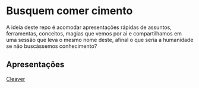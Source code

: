# Busquem comer cimento

A ideia deste repo é acomodar apresentações rápidas de assuntos, ferramentas, conceitos, magias que vemos por ai e compartilhamos 
em uma sessão que leva o mesmo nome deste, afinal o que seria a humanidade se não buscássemos conhecimento?

## Apresentações

[Cleaver](001-cleaver)